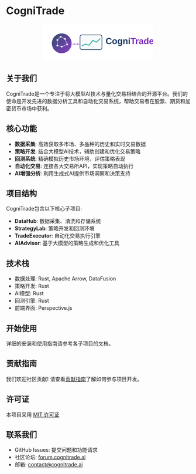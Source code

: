 # CogniTrade

<div align="center">
  <img src="cognitrade_logo.svg" alt="CogniTrade Logo" width="300"/>
</div>

## 关于我们

CogniTrade是一个专注于将大模型AI技术与量化交易相结合的开源平台。我们的使命是开发先进的数据分析工具和自动化交易系统，帮助交易者在股票、期货和加密货币市场中获利。

## 核心功能

- **数据采集**: 高效获取多市场、多品种的历史和实时交易数据
- **策略开发**: 结合大模型AI技术，辅助创建和优化交易策略
- **回测系统**: 精确模拟历史市场环境，评估策略表现
- **自动化交易**: 连接各大交易所API，实现策略自动执行
- **AI增强分析**: 利用生成式AI提供市场洞察和决策支持

## 项目结构

CogniTrade包含以下核心子项目:

- **DataHub**: 数据采集、清洗和存储系统
- **StrategyLab**: 策略开发和回测环境
- **TradeExecutor**: 自动化交易执行引擎
- **AIAdvisor**: 基于大模型的策略生成和优化工具

## 技术栈

- 数据处理: Rust, Apache Arrow, DataFusion
- 策略开发: Rust
- AI模型: Rust
- 回测引擎: Rust
- 前端界面: Perspective.js

## 开始使用

详细的安装和使用指南请参考各子项目的文档。

## 贡献指南

我们欢迎社区贡献! 请查看[贡献指南](CONTRIBUTING.md)了解如何参与项目开发。

## 许可证

本项目采用 [MIT 许可证](LICENSE)

## 联系我们

- GitHub Issues: 提交问题和功能请求
- 社区论坛: [forum.cognitrade.ai](https://forum.cognitrade.ai)
- 邮箱: contact@cognitrade.ai

